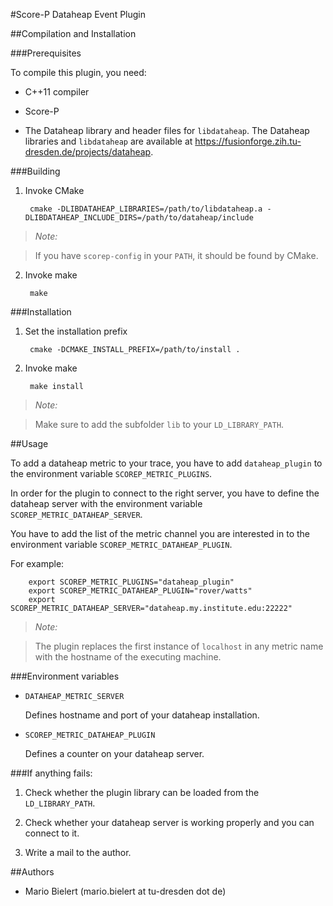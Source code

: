 #Score-P Dataheap Event Plugin

##Compilation and Installation

###Prerequisites

To compile this plugin, you need:

* C++11 compiler

* Score-P

* The Dataheap library and header files for `libdataheap`. The Dataheap libraries and `libdataheap`
    are available at <https://fusionforge.zih.tu-dresden.de/projects/dataheap>.

###Building

1. Invoke CMake

        cmake -DLIBDATAHEAP_LIBRARIES=/path/to/libdataheap.a -DLIBDATAHEAP_INCLUDE_DIRS=/path/to/dataheap/include

> *Note:*

> If you have `scorep-config` in your `PATH`, it should be found by CMake.

2. Invoke make

        make

###Installation

1. Set the installation prefix

        cmake -DCMAKE_INSTALL_PREFIX=/path/to/install .

2. Invoke make

        make install

> *Note:*

> Make sure to add the subfolder `lib` to your `LD_LIBRARY_PATH`.

##Usage

To add a dataheap metric to your trace, you have to add `dataheap_plugin` to the environment
variable `SCOREP_METRIC_PLUGINS`.

In order for the plugin to connect to the right server, you have to define the dataheap server with
the environment variable `SCOREP_METRIC_DATAHEAP_SERVER`.

You have to add the list of the metric channel you are interested in to the environment variable
`SCOREP_METRIC_DATAHEAP_PLUGIN`.

For example:

        export SCOREP_METRIC_PLUGINS="dataheap_plugin"
        export SCOREP_METRIC_DATAHEAP_PLUGIN="rover/watts"
        export SCOREP_METRIC_DATAHEAP_SERVER="dataheap.my.institute.edu:22222"

> *Note:*

> The plugin replaces the first instance of `localhost` in any metric name with the hostname of the
> executing machine.

###Environment variables

* `DATAHEAP_METRIC_SERVER`

    Defines hostname and port of your dataheap installation.

* `SCOREP_METRIC_DATAHEAP_PLUGIN`

    Defines a counter on your dataheap server.

###If anything fails:

1. Check whether the plugin library can be loaded from the `LD_LIBRARY_PATH`.

2. Check whether your dataheap server is working properly and you can connect to it.

3. Write a mail to the author.

##Authors

* Mario Bielert (mario.bielert at tu-dresden dot de)

